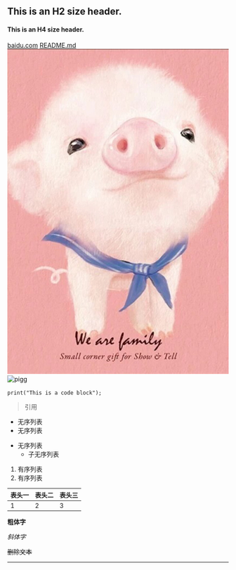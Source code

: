 ## This is an H2 size header.
#### This is an H4 size header.
[baidu.com](https://www.baidu.com/)
[README.md](README.md)
![pig](pig.jpg)
![pigg](https://i01piccdn.sogoucdn.com/8cba8e167bc744ff)
```
print("This is a code block");
````
>引用

* 无序列表
* 无序列表
+ 无序列表
   - 子无序列表

1. 有序列表
2. 有序列表

表头一|表头二|表头三|
---|---|----
1|2|3

**粗体字**

*斜体字*

~~删除文本~~

---
